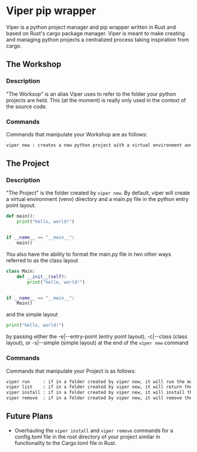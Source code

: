 # Viper pip wrapper
Viper is a python project manager and pip wrapper written in Rust and based on Rust's cargo package manager. Viper is meant to make creating and managing python projects a centralized process taking inspiration from cargo.

## The Workshop
### Description
"The Worksop" is an alias Viper uses to refer to the folder your python projects are held. This (at the moment) is really only used in the context of the source code.
### Commands
Commands that manipulate your Workshop are as follows:
```bash
viper new : creates a new python project with a virtual environment and a main.py file. You can pass in a few arguments to get different main.py layouts
```

## The Project
### Description
"The Project" is the folder created by ```viper new```. By default, viper will create a virtual environment (venv) directory and a main.py file in the python entry point layout.
```python
def main():
    print("hello, world!")


if __name__ == "__main__":
    main()
```
You also have the ability to format the main.py file in two other ways referred to as the class layout
```python
class Main:
    def __init__(self):
        print("hello, world!")


if __name__ == "__main__":
    Main()
```
and the simple layout
```python
print("hello, world!")
```
by passing either the -e|--entry-point (entry point layout), -c|--class (class layout), or -s|--simple (simple layout) at the end of the ```viper new``` command
### Commands
Commands that manipulate your Project is as follows:
```bash
viper run     : if in a folder created by viper new, it will run the main.py file sourcing the local virtual environment
viper list    : if in a folder created by viper new, it will return the list of installed packages in the local virtual environment
viper install : if in a folder created by viper new, it will install the specified package to the local virtual environment
viper remove  : if in a folder created by viper new, it will remove the specified package from the local virtual environment
```

## Future Plans
- Overhauling the ```viper install``` and ```viper remove``` commands for a config.toml file in the root directory of your project similar in functionality to the Cargo.toml file in Rust.

